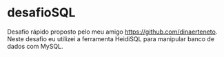 # desafioSQL
Desafio rápido proposto pelo meu amigo https://github.com/dinaerteneto. Neste desafio eu utilizei a ferramenta HeidiSQL para manipular banco de dados com MySQL.
